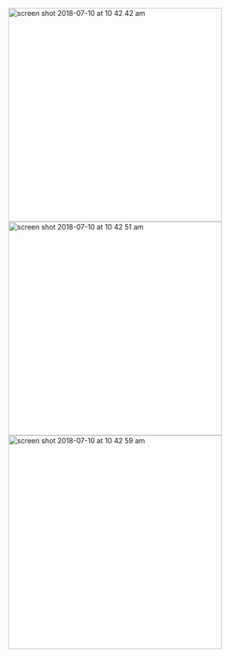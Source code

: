 <p float="left">
<img width="432" height=”600” alt="screen shot 2018-07-10 at 10 42 42 am" src="https://user-images.githubusercontent.com/41017424/42521299-11300d38-842e-11e8-8a6d-1d17b3da6d20.png">
<img width="432" height=”600” alt="screen shot 2018-07-10 at 10 42 51 am" src="https://user-images.githubusercontent.com/41017424/42521300-123c0dda-842e-11e8-9519-7bc3eb72b698.png">
<img width="432" height=”600” alt="screen shot 2018-07-10 at 10 42 59 am" src="https://user-images.githubusercontent.com/41017424/42521302-1332adca-842e-11e8-94bc-1ca1af65ecdc.png">
  </p>
